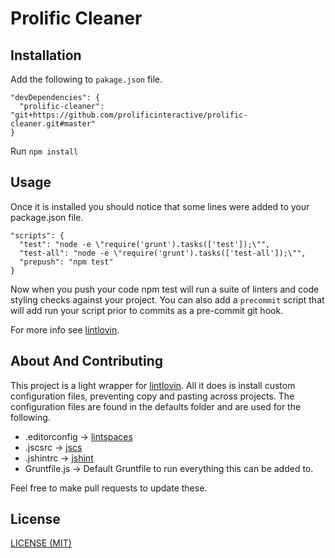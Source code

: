 # Prolific Cleaner

## Installation

Add the following to `pakage.json` file.

```
"devDependencies": {
  "prolific-cleaner": "git+https://github.com/prolificinteractive/prolific-cleaner.git#master"
}
```

Run `npm install`

## Usage

Once it is installed you should notice that some lines were added to your package.json file.

```
"scripts": {
  "test": "node -e \"require('grunt').tasks(['test']);\"",
  "test-all": "node -e \"require('grunt').tasks(['test-all']);\"",
  "prepush": "npm test"
}
```

Now when you push your code npm test will run a suite of linters and code styling checks against 
your project.  You can also add a `precommit` script that will add run your script prior to commits 
as a pre-commit git hook.

For more info see [lintlovin](https://github.com/bloglovin/lintlovin).

## About And Contributing

This project is a light wrapper for [lintlovin](https://github.com/bloglovin/lintlovin).
All it does is install custom configuration files, preventing copy and pasting across projects.
The configuration files are found in the defaults folder and are used for the following.

* .editorconfig -> [lintspaces](https://github.com/schorfES/node-lintspaces)
* .jscsrc -> [jscs](http://jscs.info/rules.html)
* .jshintrc -> [jshint](http://jshint.com/docs/options/)
* Gruntfile.js -> Default Gruntfile to run everything this can be added to.

Feel free to make pull requests to update these.

## License

[LICENSE (MIT)](https://github.com/schorfES/node-lintspaces/blob/master/LICENSE)
